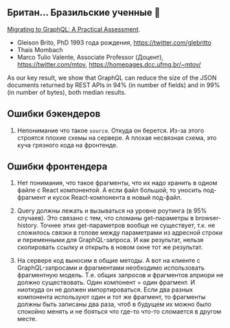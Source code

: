 ## Британ... Бразильские ученные 🤣

[Migrating to GraphQL: A Practical Assessment](https://arxiv.org/abs/1906.07535?fbclid=IwAR2bxA2sXbAQSuRLPR5kTpX30fwbJ6cxIJZMLFN-4TggOMDo2-nref2OGL0).

- Gleison Brito, PhD 1993 года рождения, https://twitter.com/glebritto
- Thais Mombach
- Marco Tulio Valente, Associate Professor (Доцент), https://twitter.com/mtov, https://homepages.dcc.ufmg.br/~mtov/

As our key result, we show that GraphQL can reduce the size of the JSON documents returned by REST APIs in 94% (in number of fields) and in 99% (in number of bytes), both median results.

## Ошибки бэкендеров

1) Непонимание что такое `source`. Откуда он берется. Из-за этого строятся плохие схемы на сервере. А плохая несвязная схема, это куча грязного кода на фронтенде.

## Ошибки фронтендера

1) Нет понимания, что такое фрагменты, что их надо хранить в одном файле с React компонентой. А если файл большой, то уносить под-фрагмент и кусок React-компонента в новый под-файл.

2) Query должны лежать и вызываться на уровне роутинга (в 95% случаев). Это связано с тем, что сломаны get-параметры в browser-history. Точнее этих get-параметров вообще не существует, т.к. не сложилось связки в голове между параметрами из адресной строки и переменными для GraphQL-запроса. И как результат, нельзя скопировать ссылку и открыть в новом окне тот же результат.

3) На сервере код выносим в общие методы. А вот на клиенте с GraphQL-запросами и фрагментами необходимо использовать фрагментную модель. Т.е. общих запросов и фрагментов априори не должно существовать. Один компонент = один фрагмент. И ниоткуда он не должен импортироваться. Если два разных компонента используют один и тот же фрагмент, то фрагменты должны быть записаны два раза, чтоб в будущем их можно было спокойно менять и не бояться что где-то что-то сломается в другом месте.
